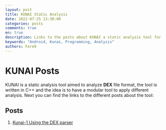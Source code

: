 ```yaml
---
layout: post
title: KUNAI Static Analysis
date: 2022-07-25 13:30:00
categories: posts
comments: true
en: true
description: Links to the posts about KUNAI a static analysis tool for DEX file format
keywords: "Android, Kunai, Programming, Analysis"
authors: Fare9
---
```


# KUNAI Posts

KUNAI is a static analysis tool aimed to analyze **DEX** file format, the tool is written in C++ and the idea is to have a modular tool to apply different analysis. Next you can find the links to the different posts about the tool:

## Posts

1. [Kunai-1 Using the DEX parser](https://k0deless.github.io/kunai/kunai1/)